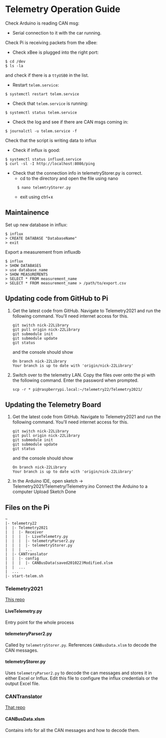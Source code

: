 # Telemetry Operation Guide


Check Arduino is reading CAN msg: 
* Serial connection to it with the car running. 

Check Pi is receiving packets from the xBee: 
* Check xBee is plugged into the right port: 
```shell 
$ cd /dev	
$ ls -la
```
and check 
if there is a `ttyUSB0` in the list.
* Restart `telem.service`: 
```shell
$ systemctl restart telem.service
```
* Check that `telem.service` is running: 
```shell
$ systemctl status telem.service
```
* Check the log and see if there are CAN msgs coming in:
```shell
$ journalctl -u telem.service -f
```


Check that the script is writing data to influx
* Check if influx is good: 
```shell
$ systemctl status influxd.service
$ curl -sl -I http://localhost:8086/ping
```
* Check that the connection info in telemetryStorer.py is correct.
  * cd to the directory and open the file using nano
  ```shell
    $ nano telemtryStorer.py 
    ```
  * exit using ctrl+x

## Maintainence

Set up new database in influx:
``` shell
$ influx
> CREATE DATABASE "DatabaseName"
> exit
```

Export a measurement from influxdb
``` shell
$ influx
> SHOW DATABASES
> use database_name
> SHOW MEASUREMENTS
> SELECT * FROM measurement_name
> SELECT * FROM measurement_name > /path/to/export.csv
```

## Updating code from GitHub to Pi
1. Get the latest code from GitHub. Navigate to Telemetry2021 and run the 
    following command. You'll need internet access for this. 
    ```shell
   git switch nick-22Library
   git pull origin nick-22Library
   git submodule init
   git submodule update
   git status
    ```
   and the console should show 
    ```
    On branch nick-22Library
    Your branch is up to date with 'origin/nick-22Library'
    ``` 
     
2. Switch over to the telemetry LAN. Copy the files over onto the pi with the 
    following command. Enter the password when prompted.  
    ```shell
	scp -r * pi@raspberrypi.local:~/telemetry22/Telemetry2021/
    ``` 
## Updating the Telemetry Board
1. Get the latest code from GitHub. Navigate to Telemetry2021 and run the 
    following command. You'll need internet access for this. 
    ```shell
   git switch nick-22Library
   git pull origin nick-22Library
   git submodule init
   git submodule update
   git status
    ```
   and the console should show 
    ```
    On branch nick-22Library
    Your branch is up to date with 'origin/nick-22Library'
    ```
2. In the Arduino IDE, open sketch -> Telemetry2021/Telemetry/Telemetry.ino
   Connect the Arduino to a computer
   Upload Sketch
   Done

## Files on the Pi
```
~
|- telemetry22
|  |- Telemetry2021
|  |  |- Receiver
|  |  |  |- LiveTelemetry.py
|  |  |  |- telemetryParser2.py
|  |  |  |- telemetryStorer.py
|  |  |  ... 
|  |- CANTranslator
|  |  |- config
|  |  |  |- CANBusData(saved201022)Modified.xlsm
|  |  ...
|  ...
|- start-telem.sh 
```
### Telemetry2021
[This repo](https://github.com/DUEM/Telemetry2021)
#### LiveTelemetry.py
Entry point for the whole process
#### telemeteryParser2.py
Called by `telemetryStorer.py`. References `CANBusData.xlsm` to decode the CAN 
messages.
#### telemetryStorer.py
Uses `telemetryParser2.py` to decode the can messages and stores it in either
Excel or Influx. Edit this file to configure the influx credentials or the 
output Excel file. 
### CANTranslator
[That repo](https://github.com/DUEM/CANTranslator)
#### CANBusData.xlsm
Contains info for all the CAN messages and how to decode them.
